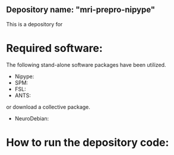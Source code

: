 ## Depository name: "mri-prepro-nipype"
This is a depository for

# Required software:
The following stand-alone software packages have been utilized.
- Nipype:
- SPM:
- FSL:
- ANTS:

or download a collective package.
- NeuroDebian:




# How to run the depository code:



